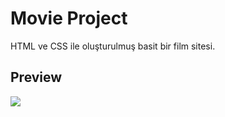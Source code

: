 # Movie Project


HTML ve CSS ile oluşturulmuş basit bir film sitesi.

<h2>  Preview </h2>

![](Movie_Project.gif)